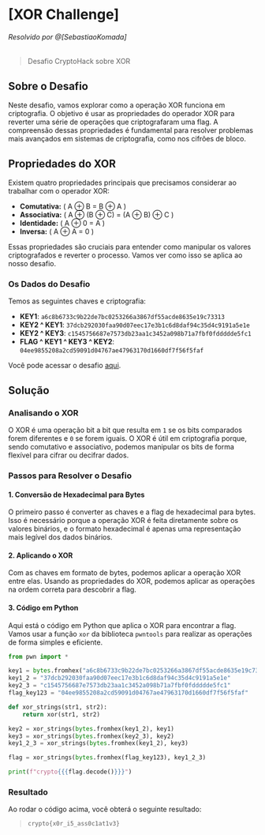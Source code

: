 
# [XOR Challenge]  
###### Resolvido por @[SebastiaoKomada]  
> Desafio CryptoHack sobre XOR

## Sobre o Desafio  
Neste desafio, vamos explorar como a operação XOR funciona em criptografia. O objetivo é usar as propriedades do operador XOR para reverter uma série de operações que criptografaram uma flag. A compreensão dessas propriedades é fundamental para resolver problemas mais avançados em sistemas de criptografia, como nos cifrões de bloco.

## Propriedades do XOR  
Existem quatro propriedades principais que precisamos considerar ao trabalhar com o operador XOR:

- **Comutativa:** \( A &#8853; B = B &#8853; A \)
- **Associativa:** \( A &#8853; (B &#8853; C) = (A &#8853; B) &#8853; C \)
- **Identidade:** \( A &#8853; 0 = A \)
- **Inversa:** \( A &#8853; A = 0 \)

Essas propriedades são cruciais para entender como manipular os valores criptografados e reverter o processo. Vamos ver como isso se aplica ao nosso desafio.

### Os Dados do Desafio
Temos as seguintes chaves e criptografia:

- **KEY1**: `a6c8b6733c9b22de7bc0253266a3867df55acde8635e19c73313`
- **KEY2 ^ KEY1**: `37dcb292030faa90d07eec17e3b1c6d8daf94c35d4c9191a5e1e`
- **KEY2 ^ KEY3**: `c1545756687e7573db23aa1c3452a098b71a7fbf0fddddde5fc1`
- **FLAG ^ KEY1 ^ KEY3 ^ KEY2**: `04ee9855208a2cd59091d04767ae47963170d1660df7f56f5faf`

Você pode acessar o desafio [aqui](https://cryptohack.org/courses/intro/xor1/).

## Solução

### Analisando o XOR  
O XOR é uma operação bit a bit que resulta em `1` se os bits comparados forem diferentes e `0` se forem iguais. O XOR é útil em criptografia porque, sendo comutativo e associativo, podemos manipular os bits de forma flexível para cifrar ou decifrar dados.

### Passos para Resolver o Desafio

#### 1. Conversão de Hexadecimal para Bytes
O primeiro passo é converter as chaves e a flag de hexadecimal para bytes. Isso é necessário porque a operação XOR é feita diretamente sobre os valores binários, e o formato hexadecimal é apenas uma representação mais legível dos dados binários.

#### 2. Aplicando o XOR  
Com as chaves em formato de bytes, podemos aplicar a operação XOR entre elas. Usando as propriedades do XOR, podemos aplicar as operações na ordem correta para descobrir a flag.

#### 3. Código em Python  
Aqui está o código em Python que aplica o XOR para encontrar a flag. Vamos usar a função `xor` da biblioteca `pwntools` para realizar as operações de forma simples e eficiente.

```python
from pwn import *

key1 = bytes.fromhex("a6c8b6733c9b22de7bc0253266a3867df55acde8635e19c73313")
key1_2 = "37dcb292030faa90d07eec17e3b1c6d8daf94c35d4c9191a5e1e"  
key2_3 = "c1545756687e7573db23aa1c3452a098b71a7fbf0fddddde5fc1"  
flag_key123 = "04ee9855208a2cd59091d04767ae47963170d1660df7f56f5faf"

def xor_strings(str1, str2):
    return xor(str1, str2)

key2 = xor_strings(bytes.fromhex(key1_2), key1)  
key3 = xor_strings(bytes.fromhex(key2_3), key2)  
key1_2_3 = xor_strings(bytes.fromhex(key1_2), key3)  

flag = xor_strings(bytes.fromhex(flag_key123), key1_2_3)

print(f"crypto{{{flag.decode()}}}")
```

### Resultado  
Ao rodar o código acima, você obterá o seguinte resultado:

>`crypto{x0r_i5_ass0c1at1v3}`
